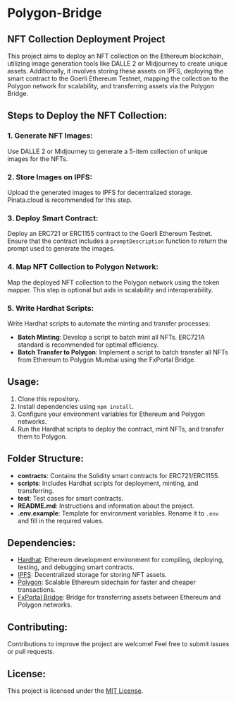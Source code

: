 # Polygon-Bridge

## NFT Collection Deployment Project

This project aims to deploy an NFT collection on the Ethereum blockchain, utilizing image generation tools like DALLE 2 or Midjourney to create unique assets. Additionally, it involves storing these assets on IPFS, deploying the smart contract to the Goerli Ethereum Testnet, mapping the collection to the Polygon network for scalability, and transferring assets via the Polygon Bridge.

## Steps to Deploy the NFT Collection:

### 1. Generate NFT Images:

Use DALLE 2 or Midjourney to generate a 5-item collection of unique images for the NFTs.

### 2. Store Images on IPFS:

Upload the generated images to IPFS for decentralized storage. Pinata.cloud is recommended for this step.

### 3. Deploy Smart Contract:

Deploy an ERC721 or ERC1155 contract to the Goerli Ethereum Testnet. Ensure that the contract includes a `promptDescription` function to return the prompt used to generate the images.

### 4. Map NFT Collection to Polygon Network:

Map the deployed NFT collection to the Polygon network using the token mapper. This step is optional but aids in scalability and interoperability.

### 5. Write Hardhat Scripts:

Write Hardhat scripts to automate the minting and transfer processes:

- **Batch Minting**: Develop a script to batch mint all NFTs. ERC721A standard is recommended for optimal efficiency.
- **Batch Transfer to Polygon**: Implement a script to batch transfer all NFTs from Ethereum to Polygon Mumbai using the FxPortal Bridge.

## Usage:

1. Clone this repository.
2. Install dependencies using `npm install`.
3. Configure your environment variables for Ethereum and Polygon networks.
4. Run the Hardhat scripts to deploy the contract, mint NFTs, and transfer them to Polygon.

## Folder Structure:

- **contracts**: Contains the Solidity smart contracts for ERC721/ERC1155.
- **scripts**: Includes Hardhat scripts for deployment, minting, and transferring.
- **test**: Test cases for smart contracts.
- **README.md**: Instructions and information about the project.
- **.env.example**: Template for environment variables. Rename it to `.env` and fill in the required values.

## Dependencies:

- [Hardhat](https://hardhat.org/): Ethereum development environment for compiling, deploying, testing, and debugging smart contracts.
- [IPFS](https://ipfs.io/): Decentralized storage for storing NFT assets.
- [Polygon](https://polygon.technology/): Scalable Ethereum sidechain for faster and cheaper transactions.
- [FxPortal Bridge](https://docs.matic.network/docs/develop/ethereum-matic/pos/bridge): Bridge for transferring assets between Ethereum and Polygon networks.

## Contributing:

Contributions to improve the project are welcome! Feel free to submit issues or pull requests.

## License:

This project is licensed under the [MIT License](LICENSE).
